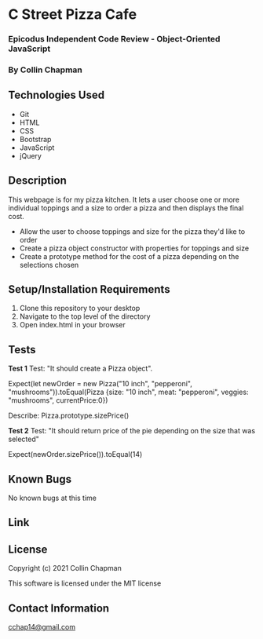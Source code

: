 # C Street Pizza Cafe

### Epicodus Independent Code Review - Object-Oriented JavaScript

### By Collin Chapman

## Technologies Used

* Git
* HTML
* CSS
* Bootstrap
* JavaScript
* jQuery

## Description

This webpage is for my pizza kitchen. It lets a user choose one or more individual toppings and a size to order a pizza and then displays the final cost.

* Allow the user to choose toppings and size for the pizza they'd like to order
* Create a pizza object constructor with properties for toppings and size
* Create a prototype method for the cost of a pizza depending on the selections chosen

## Setup/Installation Requirements

  1. Clone this repository to your desktop
  2. Navigate to the top level of the directory
  3. Open index.html in your browser 

## Tests

**Test 1** Test: "It should create a Pizza object".

Expect(let newOrder = new Pizza("10 inch", "pepperoni", "mushrooms")).toEqual(Pizza {size: "10 inch", meat: "pepperoni", veggies: "mushrooms", currentPrice:0})

Describe: Pizza.prototype.sizePrice()

**Test 2** Test: "It should return price of the pie depending on the size that was selected"

Expect(newOrder.sizePrice()).toEqual(14)

## Known Bugs

No known bugs at this time

## Link



## License

Copyright (c) 2021 Collin Chapman

This software is licensed under the MIT license

## Contact Information

cchap14@gmail.com